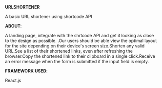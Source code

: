 **URLSHORTENER**

 A basic URL shortener using shortcode API
 
**ABOUT**:
 
A landing page, integrate with the shrtcode API and get it looking as close to the design as possible.
.Our users should be able view the optimal layout for the site depending on their device's screen size.Shorten any valid URL.See a list of their shortened links, even after refreshing the browser.Copy the shortened link to their clipboard in a single click.Receive an error message when the form is submitted if the input field is empty.

**FRAMEWORK USED**:

React.js



